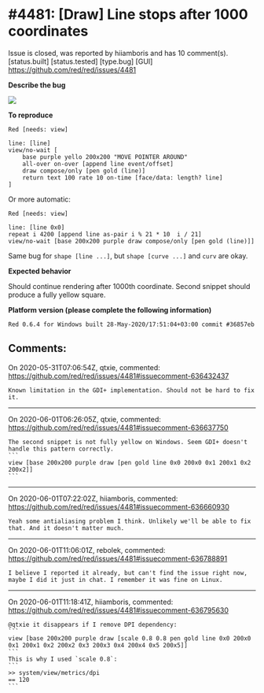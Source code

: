 
#4481: [Draw] Line stops after 1000 coordinates
================================================================================
Issue is closed, was reported by hiiamboris and has 10 comment(s).
[status.built] [status.tested] [type.bug] [GUI]
<https://github.com/red/red/issues/4481>

**Describe the bug**

![](https://i.gyazo.com/2ab3c7262beb404c6ea2dfdd83048ca8.gif)

**To reproduce**
```
Red [needs: view]

line: [line]
view/no-wait [
    base purple yello 200x200 "MOVE POINTER AROUND"
    all-over on-over [append line event/offset]
    draw compose/only [pen gold (line)]
    return text 100 rate 10 on-time [face/data: length? line]
]
```

Or more automatic:
```
Red [needs: view]

line: [line 0x0]
repeat i 4200 [append line as-pair i % 21 * 10  i / 21]
view/no-wait [base 200x200 purple draw compose/only [pen gold (line)]]
```

Same bug for `shape [line ...]`, but `shape [curve ...]` and `curv` are okay.

**Expected behavior**

Should continue rendering after 1000th coordinate.
Second snippet should produce a fully yellow square.

**Platform version (please complete the following information)**
```
Red 0.6.4 for Windows built 28-May-2020/17:51:04+03:00 commit #36857eb
```



Comments:
--------------------------------------------------------------------------------

On 2020-05-31T07:06:54Z, qtxie, commented:
<https://github.com/red/red/issues/4481#issuecomment-636432437>

    Known limitation in the GDI+ implementation. Should not be hard to fix it.

--------------------------------------------------------------------------------

On 2020-06-01T06:26:05Z, qtxie, commented:
<https://github.com/red/red/issues/4481#issuecomment-636637750>

    The second snippet is not fully yellow on Windows. Seem GDI+ doesn't handle this pattern correctly.
    ```
    view [base 200x200 purple draw [pen gold line 0x0 200x0 0x1 200x1 0x2 200x2]]
    ```

--------------------------------------------------------------------------------

On 2020-06-01T07:22:02Z, hiiamboris, commented:
<https://github.com/red/red/issues/4481#issuecomment-636660930>

    Yeah some antialiasing problem I think. Unlikely we'll be able to fix that. And it doesn't matter much.

--------------------------------------------------------------------------------

On 2020-06-01T11:06:01Z, rebolek, commented:
<https://github.com/red/red/issues/4481#issuecomment-636788891>

    I believe I reported it already, but can't find the issue right now, maybe I did it just in chat. I remember it was fine on Linux.

--------------------------------------------------------------------------------

On 2020-06-01T11:18:41Z, hiiamboris, commented:
<https://github.com/red/red/issues/4481#issuecomment-636795630>

    @qtxie it disappears if I remove DPI dependency:
    ```
    view [base 200x200 purple draw [scale 0.8 0.8 pen gold line 0x0 200x0 0x1 200x1 0x2 200x2 0x3 200x3 0x4 200x4 0x5 200x5]]
    ```
    This is why I used `scale 0.8`:
    ```
    >> system/view/metrics/dpi
    == 120
    ```

